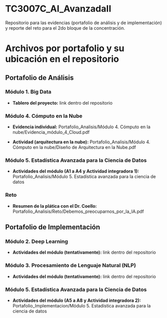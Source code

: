 # TC3007C_AI_AvanzadaII

Repositorio para las evidencias (portafolio de análisis y de implementación) y reporte del reto para el 2do bloque de la concentración.

# Archivos por portafolio y su ubicación en el repositorio

## Portafolio de Análisis

### Módulo 1. Big Data

* **Tablero del proyecto:** link dentro del repositorio

### Módulo 4. Cómputo en la Nube

* **Evidencia individual:** Portafolio_Analisis/Módulo 4. Cómputo en la nube/Evidencia_módulo_4_Cloud.pdf
  
* **Actividad (arquitectura en la nube):** Portafolio_Analisis/Módulo 4. Cómputo en la nube/Diseño de Arquitectura en la Nube.pdf

### Módulo 5. Estadística Avanzada para la Ciencia de Datos

* **Actividades del módulo (A1 a A4 y Actividad integradora 1):** Portafolio_Analisis/Módulo 5. Estadística avanzada para la ciencia de datos

### Reto

* **Resumen de la plática con el Dr. Coello:** Portafolio_Analisis/Reto/Debemos_preocuparnos_por_la_IA.pdf

## Portafolio de Implementación

### Módulo 2. Deep Learning

* **Actividades del módulo (tentativamente):** link dentro del repositorio

### Módulo 3. Procesamiento de Lenguaje Natural (NLP)

* **Actividades del módulo (tentativamente):** link dentro del repositorio

### Módulo 5. Estadística Avanzada para la Ciencia de Datos

* **Actividades del módulo (A5 a A8 y Actividad integradora 2):** Portafolio_Implementacion/Módulo 5. Estadística avanzada para la ciencia de datos
